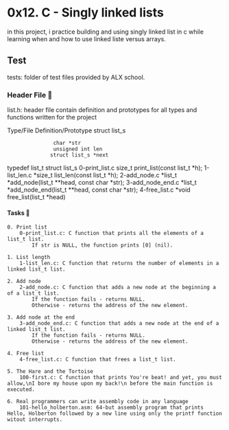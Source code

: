 # 0x12. C - Singly linked lists

in this project, i practice building and using singly linked list in c while learning when and how to use linked liste versus arrays.

## Test

tests: folder of test files provided by ALX school.

### Header File 📁
list.h: header file contain definition and prototypes for all types and functions written for the project

Type/File 	Definition/Prototype
struct list_s 	

                   char *str
                   unsigned int len
                  struct list_s *next

typedef list_t 	  struct list_s
0-print_list.c 	  size_t print_list(const list_t *h);
1-list_len.c 	  *size_t list_len(const list_t *h);
2-add_node.c 	  *list_t *add_node(list_t **head, const char *str);
3-add_node_end.c  *list_t *add_node_end(list_t **head, const char *str);
4-free_list.c 	  *void free_list(list_t *head)

#### Tasks 📃

    0. Print list
        0-print_list.c: C function that prints all the elements of a list_t list.
            If str is NULL, the function prints [0] (nil).

    1. List length
        1-list_len.c: C function that returns the number of elements in a linked list_t list.

    2. Add node
        2-add_node.c: C function that adds a new node at the beginning a of a list_t list.
            If the function fails - returns NULL.
            Otherwise - returns the address of the new element.

    3. Add node at the end
        3-add_node_end.c: C function that adds a new node at the end of a linked list_t list.
            If the function fails - returns NULL.
            Otherwise - returns the address of the new element.

    4. Free list
        4-free_list.c: C function that frees a list_t list.

    5. The Hare and the Tortoise
        100-first.c: C function that prints You're beat! and yet, you must allow,\nI bore my house upon my back!\n before the main function is executed.

    6. Real programmers can write assembly code in any language
        101-hello_holberton.asm: 64-but assembly program that prints Hello, Holberton followed by a new line using only the printf function witout interrupts.

